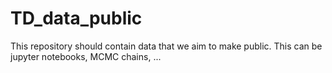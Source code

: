 # TD_data_public

This repository should contain data that we aim to make public. This can be jupyter notebooks, MCMC chains, ... 

 
